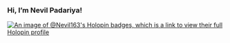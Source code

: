 ### Hi, I’m Nevil Padariya!


[![An image of @Nevil163's Holopin badges, which is a link to view their full Holopin profile](https://holopin.me/Nevil163)](https://holopin.io/@Nevil163)
